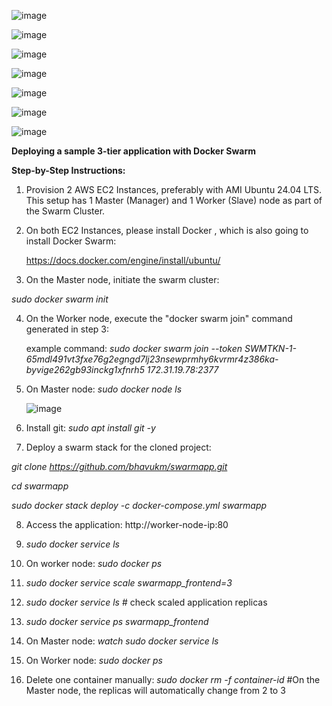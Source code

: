 ![image](https://github.com/user-attachments/assets/210e00cc-c766-4b34-b205-895ac41d52b0)

![image](https://github.com/user-attachments/assets/5c7af11a-7569-41ef-a93b-70bdd04b9bd2)
 
![image](https://github.com/user-attachments/assets/a324e467-8ddc-4ada-9b3e-bca3ac43f60a)

![image](https://github.com/user-attachments/assets/8ee33fe2-ca78-4c0c-84b5-b6a8d9aac84e)

![image](https://github.com/user-attachments/assets/8fc554ae-6ad6-46af-a276-eb000026137c)


![image](https://github.com/user-attachments/assets/9c199eca-8887-4df8-8ad4-6f8504254f77)

![image](https://github.com/user-attachments/assets/a510a67e-9b79-4f75-8d2d-88e20c1cf8ce)

**Deploying a sample 3-tier application with Docker Swarm**

**Step-by-Step Instructions:**

1. Provision 2 AWS EC2 Instances, preferably with AMI Ubuntu 24.04 LTS. This setup has 1 Master (Manager) and 1 Worker (Slave) node as part of the Swarm Cluster.

2. On both EC2 Instances, please install Docker , which is also going to install Docker Swarm:

   https://docs.docker.com/engine/install/ubuntu/

3. On the Master node, initiate the swarm cluster:

 _sudo docker swarm init_

4. On the Worker node, execute the "docker swarm join" command generated in step 3:

   example command: _sudo docker swarm join --token SWMTKN-1-65mdl491vt3fxe76g2egngd7lj23nsewprmhy6kvrmr4z386ka-byvige262gb93inckg1xfnrh5 172.31.19.78:2377_

5. On Master node: _sudo docker node ls_

   ![image](https://github.com/user-attachments/assets/9f28a28a-daa3-4334-8128-2977586f3cf1)

6. Install git: _sudo apt install git -y_

7. Deploy a swarm stack for the cloned project:
  
  _git clone https://github.com/bhavukm/swarmapp.git_

  _cd swarmapp_

  _sudo docker stack deploy -c docker-compose.yml swarmapp_

8. Access the application: http://worker-node-ip:80

9. _sudo docker service ls_
   
10. On worker node: _sudo docker ps_

11. _sudo docker service scale swarmapp_frontend=3_

12. _sudo docker service ls_   # check scaled application replicas

13. _sudo docker service ps swarmapp_frontend_

14. On Master node: _watch sudo docker service ls_

15. On Worker node: _sudo docker ps_

16. Delete one container manually: _sudo docker rm -f container-id_  #On the Master node, the replicas will automatically change from 2 to 3
